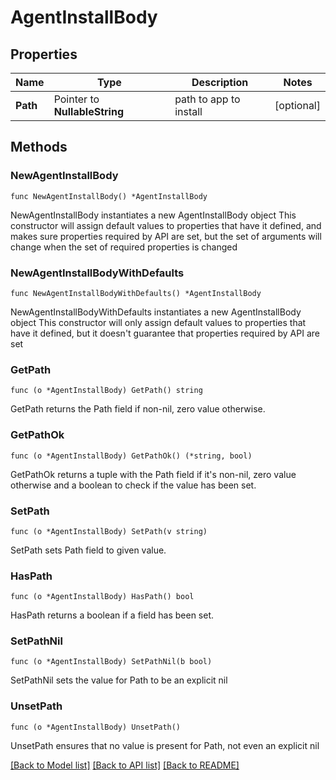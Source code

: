 # AgentInstallBody

## Properties

Name | Type | Description | Notes
------------ | ------------- | ------------- | -------------
**Path** | Pointer to **NullableString** | path to app to install | [optional] 

## Methods

### NewAgentInstallBody

`func NewAgentInstallBody() *AgentInstallBody`

NewAgentInstallBody instantiates a new AgentInstallBody object
This constructor will assign default values to properties that have it defined,
and makes sure properties required by API are set, but the set of arguments
will change when the set of required properties is changed

### NewAgentInstallBodyWithDefaults

`func NewAgentInstallBodyWithDefaults() *AgentInstallBody`

NewAgentInstallBodyWithDefaults instantiates a new AgentInstallBody object
This constructor will only assign default values to properties that have it defined,
but it doesn't guarantee that properties required by API are set

### GetPath

`func (o *AgentInstallBody) GetPath() string`

GetPath returns the Path field if non-nil, zero value otherwise.

### GetPathOk

`func (o *AgentInstallBody) GetPathOk() (*string, bool)`

GetPathOk returns a tuple with the Path field if it's non-nil, zero value otherwise
and a boolean to check if the value has been set.

### SetPath

`func (o *AgentInstallBody) SetPath(v string)`

SetPath sets Path field to given value.

### HasPath

`func (o *AgentInstallBody) HasPath() bool`

HasPath returns a boolean if a field has been set.

### SetPathNil

`func (o *AgentInstallBody) SetPathNil(b bool)`

 SetPathNil sets the value for Path to be an explicit nil

### UnsetPath
`func (o *AgentInstallBody) UnsetPath()`

UnsetPath ensures that no value is present for Path, not even an explicit nil

[[Back to Model list]](../README.md#documentation-for-models) [[Back to API list]](../README.md#documentation-for-api-endpoints) [[Back to README]](../README.md)


